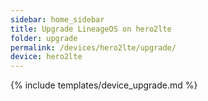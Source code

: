 ```yaml
---
sidebar: home_sidebar
title: Upgrade LineageOS on hero2lte
folder: upgrade
permalink: /devices/hero2lte/upgrade/
device: hero2lte
---
```

{% include templates/device_upgrade.md %}
